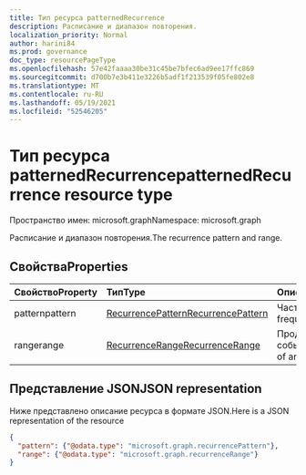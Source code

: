 ```yaml
---
title: Тип ресурса patternedRecurrence
description: Расписание и диапазон повторения.
localization_priority: Normal
author: harini84
ms.prod: governance
doc_type: resourcePageType
ms.openlocfilehash: 57e42faaaa30be31c45be7bfec6ad9ee17ffc869
ms.sourcegitcommit: d700b7e3b411e3226b5adf1f213539f05fe802e8
ms.translationtype: MT
ms.contentlocale: ru-RU
ms.lasthandoff: 05/19/2021
ms.locfileid: "52546205"
---
```

# <a name="patternedrecurrence-resource-type"></a><span data-ttu-id="39a51-103">Тип ресурса patternedRecurrence</span><span class="sxs-lookup"><span data-stu-id="39a51-103">patternedRecurrence resource type</span></span>

<span data-ttu-id="39a51-104">Пространство имен: microsoft.graph</span><span class="sxs-lookup"><span data-stu-id="39a51-104">Namespace: microsoft.graph</span></span>

<span data-ttu-id="39a51-105">Расписание и диапазон повторения.</span><span class="sxs-lookup"><span data-stu-id="39a51-105">The recurrence pattern and range.</span></span>

## <a name="properties"></a><span data-ttu-id="39a51-106">Свойства</span><span class="sxs-lookup"><span data-stu-id="39a51-106">Properties</span></span>
| <span data-ttu-id="39a51-107">Свойство</span><span class="sxs-lookup"><span data-stu-id="39a51-107">Property</span></span>     | <span data-ttu-id="39a51-108">Тип</span><span class="sxs-lookup"><span data-stu-id="39a51-108">Type</span></span>   |<span data-ttu-id="39a51-109">Описание</span><span class="sxs-lookup"><span data-stu-id="39a51-109">Description</span></span>|
|:---------------|:--------|:----------|
|<span data-ttu-id="39a51-110">pattern</span><span class="sxs-lookup"><span data-stu-id="39a51-110">pattern</span></span>|[<span data-ttu-id="39a51-111">RecurrencePattern</span><span class="sxs-lookup"><span data-stu-id="39a51-111">RecurrencePattern</span></span>](recurrencepattern.md)|<span data-ttu-id="39a51-112">Частота события.</span><span class="sxs-lookup"><span data-stu-id="39a51-112">The frequency of an event.</span></span>|
|<span data-ttu-id="39a51-113">range</span><span class="sxs-lookup"><span data-stu-id="39a51-113">range</span></span>|[<span data-ttu-id="39a51-114">RecurrenceRange</span><span class="sxs-lookup"><span data-stu-id="39a51-114">RecurrenceRange</span></span>](recurrencerange.md)|<span data-ttu-id="39a51-115">Продолжительность события.</span><span class="sxs-lookup"><span data-stu-id="39a51-115">The duration of an event.</span></span>|

## <a name="json-representation"></a><span data-ttu-id="39a51-116">Представление JSON</span><span class="sxs-lookup"><span data-stu-id="39a51-116">JSON representation</span></span>

<span data-ttu-id="39a51-117">Ниже представлено описание ресурса в формате JSON.</span><span class="sxs-lookup"><span data-stu-id="39a51-117">Here is a JSON representation of the resource</span></span>

<!-- {
  "blockType": "resource",
  "optionalProperties": [

  ],
  "@odata.type": "microsoft.graph.patternedRecurrence"
}-->

```json
{
  "pattern": {"@odata.type": "microsoft.graph.recurrencePattern"},
  "range": {"@odata.type": "microsoft.graph.recurrenceRange"}
}

```

<!-- uuid: 8fcb5dbc-d5aa-4681-8e31-b001d5168d79
2015-10-25 14:57:30 UTC -->
<!-- {
  "type": "#page.annotation",
  "description": "patternedRecurrence resource",
  "keywords": "",
  "section": "documentation",
  "tocPath": ""
}-->

